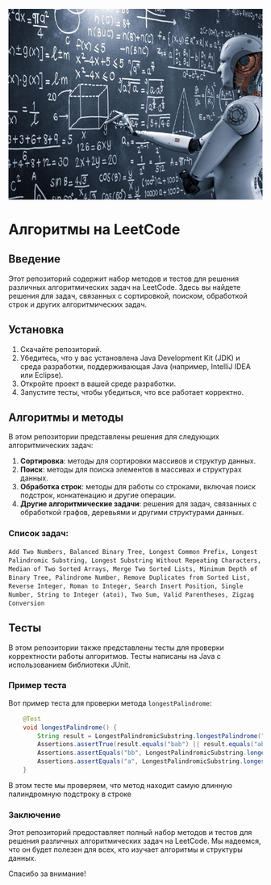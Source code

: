 
![](algorithm-computer-scientist.jpg)
# Алгоритмы на LeetCode

## Введение

Этот репозиторий содержит набор методов и тестов для решения различных алгоритмических задач на LeetCode. Здесь вы найдете решения для задач, связанных с сортировкой, поиском, обработкой строк и других алгоритмических задач.

## Установка

1. Скачайте репозиторий.
2. Убедитесь, что у вас установлена Java Development Kit (JDK) и среда разработки, поддерживающая Java (например, IntelliJ IDEA или Eclipse).
3. Откройте проект в вашей среде разработки.
4. Запустите тесты, чтобы убедиться, что все работает корректно.

## Алгоритмы и методы

В этом репозитории представлены решения для следующих алгоритмических задач:

1. **Сортировка**: методы для сортировки массивов и структур данных.
2. **Поиск**: методы для поиска элементов в массивах и структурах данных.
3. **Обработка строк**: методы для работы со строками, включая поиск подстрок, конкатенацию и другие операции.
4. **Другие алгоритмические задачи**: решения для задач, связанных с обработкой графов, деревьями и другими структурами данных.  
### Список задач:  
``Add Two Numbers, Balanced Binary Tree, Longest Common Prefix, Longest Palindromic Substring, Longest Substring Without Repeating Characters, 
Median of Two Sorted Arrays, Merge Two Sorted Lists, Minimum Depth of Binary Tree, Palindrome Number, Remove Duplicates from Sorted List, 
Reverse Integer, Roman to Integer, Search Insert Position, Single Number, String to Integer (atoi), Two Sum, Valid Parentheses,
Zigzag Conversion
``
## Тесты

В этом репозитории также представлены тесты для проверки корректности работы алгоритмов. Тесты написаны на Java с использованием библиотеки JUnit.

### Пример теста

Вот пример теста для проверки метода `longestPalindrome`:  
```java
    @Test
    void longestPalindrome() {
        String result = LongestPalindromicSubstring.longestPalindrome("babad");
        Assertions.assertTrue(result.equals("bab") || result.equals("aba"), "Expected 'bab' or 'aba' but got " + result);
        Assertions.assertEquals("bb", LongestPalindromicSubstring.longestPalindrome("cbbd"));
        Assertions.assertEquals("a", LongestPalindromicSubstring.longestPalindrome("a"));
    }
```


В этом тесте мы проверяем, что метод находит самую длинную палиндромную подстроку в строке

### Заключение

Этот репозиторий предоставляет полный набор методов и тестов для решения различных алгоритмических задач на LeetCode. Мы надеемся, что он будет полезен для всех, кто изучает алгоритмы и структуры данных.

Спасибо за внимание!